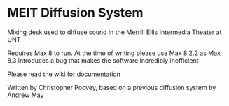# MEIT Diffusion System
Mixing desk used to diffuse sound in the Merrill Ellis Intermedia Theater at UNT

Requires Max 8 to run. At the time of writing please use Max 8.2.2 as Max 8.3 introduces a bug that makes the software incredibly inefficient 

Please read the <a href=https://github.com/cemistaff/MEIT-Diffusion-System/wiki> wiki for documentation</a>

Written by Christopher Poovey, based on a previous diffusion system by Andrew May
